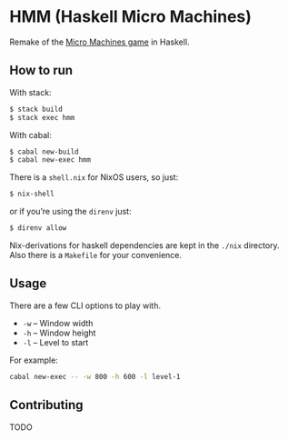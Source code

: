 # HMM (Haskell Micro Machines)

Remake of the [Micro Machines game](https://en.wikipedia.org/wiki/Micro_Machines_(video_game_series)) in Haskell.

## How to run

With stack:

```sh
$ stack build
$ stack exec hmm
```

With cabal:

```sh
$ cabal new-build
$ cabal new-exec hmm
```

There is a `shell.nix` for NixOS users, so just:

```sh
$ nix-shell
```

or if you’re using the `direnv` just:

```sh
$ direnv allow
```

Nix-derivations for haskell dependencies are kept in the `./nix` directory.
Also there is a `Makefile` for your convenience.

## Usage

There are a few CLI options to play with.

* `-w` – Window width
* `-h` – Window height
* `-l` – Level to start

For example:

```sh
cabal new-exec -- -w 800 -h 600 -l level-1
```

## Contributing

TODO
